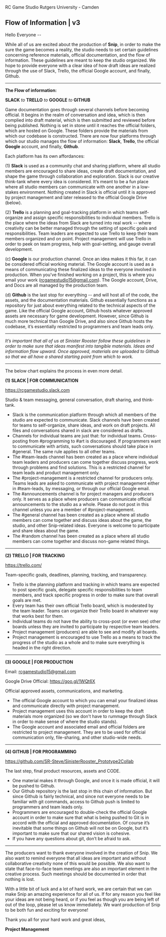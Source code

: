 RC Game Studio
Rutgers University - Camden

Flow of Information | v3
------------------------
Hello Everyone --

While all of us are excited about the production of **Snip**, in order to make the sure the game becomes a reality, the studio needs to set certain guidelines concerning reference materials, official documentation, and the flow of information. These guidelines are meant to keep the studio organized. We hope to provide everyone with a clear idea of how draft ideas are realized through the use of Slack, Trello, the official Google account, and finally, Github.

----------

**The Flow of information:**

**SLACK** *to* **TRELLO** *to* **GOOGLE** *to* **GITHUB**

Game documentation goes through several channels before becoming official. It begins in the realm of conversation and idea, which is then complied into draft material, which is then submitted and reviewed before being published. Nothing is set in stone until it reaches the official folders, which are hosted on Google. These folders provide the materials from which our codebase is constructed. There are now four platforms through which our studio manages the flow of information: **Slack**, **Trello**, the official **Google** account, and finally, **Github**. 

Each platform has its own affordances:

(1) **Slack** is used as a community chat and sharing platform, where all studio members are encouraged to share ideas, create draft documentation, and shape the game through collaboration and exploration. Slack is our creative think-tank where every idea is considered. It’s meant to be a fun place where all studio members can communicate with one another in a low-stakes environment. Nothing created in Slack is official until it is approved by project management and later released to the official Google Drive (below).

(2) **Trello** is a planning and goal-tracking platform in which teams self-organize and assign specific responsibilities to individual members. Trello is the place where the ideas from Slack are turned into real work -- where creativity can be better managed through the setting of specific goals and responsibilities. Team leaders are expected to use Trello to keep their team members organized and on point. Project management will use Trello in order to peek on team progress, help with goal-setting, and gauge overall development.

(c) **Google** is our production channel. Once an idea makes it this far, it can be considered official working material. The Google account is used as a means of communicating these finalized ideas to the everyone involved in production. When you've finished working on a project, this is where you email your work (rcgamestudio15@gmail.com). The Google account, Drive, and Docs are all managed by the production team.

(d) **Github** is the last stop for everything -- and will host all of the code, the assets, and the documentation materials. Github essentially functions as a repository for just about everything related to the technical aspects of the game. Like the official Google account, Github hosts whatever approved assets are necessary for game development. However, since Github is much more technical than Google Drive, and also since Github hosts the codebase, it’s essentially restricted to programmers and team leads only. 

----------

*It’s important that all of us at Sinister Rooster follow these guidelines in order to make sure that ideas manifest into tangible materials. Ideas and information flow upward. Once approved, materials are uploaded to Github so that we all have a shared starting point from which to work.*

----------
The below chart explains the process in even more detail.



**(1) SLACK | FOR COMMUNICATION**

https://rcgamestudio.slack.com

Studio & team messaging, general conversation, draft sharing, and think-tank.

 - Slack is the communication platform through which all members of the studio are expected to communicate. Slack channels have been created for teams to self-organize, share ideas, and work on draft projects. All files and conversations shared in slack are considered as drafts.
 - Channels for individual teams are just that: for individual teams. Cross-posting from #programming to #art is discouraged. If programmers want to communicate with artists, such conversations should take place in #general. The same rule applies to all other teams.
 - The #team-leads channel has been created as a place where individual team leaders and producers can come together discuss progress, work through problems and find solutions. This is a restricted channel for team leads and product management only.
 - The #project-management is a restricted channel for producers only. Teams leads are asked to communicate with project management either in #team-leads, by messaging, or through our official Google email.
 - The #announcements channel is for project managers and producers only. It serves as a place where producers can communicate official announcements to the studio as a whole. Please do not post in this channel unless you are a member of #project-management.
 - The #general channel has been created as a place where all studio members can come together and discuss ideas about the game, the studio, and other Snip-related ideas. Everyone is welcome to participate and share ideas about the game.
 - The #random channel has been created as a place where all studio members can come together and discuss non-game related things.

----------
**(2) TRELLO | FOR TRACKING**

https://trello.com/

Team-specific goals, deadlines, planning, tracking, and transparency.

 - Trello is the planning platform and tracking in which teams are expected to post specific goals, delegate specific responsibilities to team members, and track specific progress in order to make sure that overall goals are met.
 - Every team has their own official Trello board, which is moderated by the team leader. Teams can organize their Trello board in whatever way that works best for them.
 - Individual teams do not have the ability to cross-post (or even see) other boards unless they are invited to participate by respective team leaders.
 - Project management (producers) are able to see and modify all boards.
 - Project management is encouraged to use Trello as a means to track the progress of the studio as a whole and to make sure everything is headed in the right direction.


----------
**(3) GOOGLE | FOR PRODUCTION**

Email: rcgamestudio15@gmail.com

Google Drive Official: https://goo.gl/1WQt6X

Official approved assets, communications, and marketing.

 - The official Google account to which you can email your finalized ideas and communicate directly with project management. 
 - Project management uses this account in order to keep the draft materials more organized (so we don't have to rummage through Slack in order to make sense of where the studio stands).
 - The Google account and associated email and official folders are restricted to project management. They are to be used for official communication only, file-sharing, and other studio-wide needs.

----------
**(4) GITHUB | FOR PROGRAMMING**

https://github.com/SR-Steve/SinisterRooster_Prototype2Collab

The last step, final product resources, assets and CODE.

- One material makes it through Google, and once it is made official, it will be pushed to Github.
 - Our Github repository is the last stop in this chain of information. But since Github is fairly technical, and since not everyone needs to be familiar with git commands, access to Github push is limited to programmers and team leads only.
 - Programmers are encouraged to double-check the official Google account in order to make sure that what is being pushed to Git is in accord with the official and approved documentation. Of course it’s inevitable that some things on Github will not be on Google, but it’s important to make sure that our shared vision is cohesive.
 - If you have any questions about git, don’t be afraid to ask.


----------
The producers want to thank everyone involved in the creation of Snip. We also want to remind everyone that all ideas are important and without collaborative creativity none of this would be possible. We also want to state that face-to-face team meetings are also an important element in the creative process. Such meetings should be documented in order that nothing is lost.

With a little bit of luck and a lot of hard work, we are certain that we can make Snip an amazing experience for all of us. If for any reason you feel like your ideas are not being heard, or if you feel as though you are being left of out of the loop, please let us know immediately. We want production of Snip to be both fun and exciting for everyone!

Thank you all for your hard work and great ideas,

**Project Management**

 

